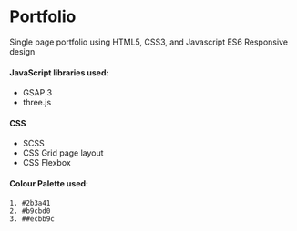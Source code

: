 # **Portfolio**

Single page portfolio using HTML5, CSS3, and Javascript ES6
Responsive design

#### JavaScript libraries used:
* GSAP 3
* three.js

#### CSS 
* SCSS
* CSS Grid page layout
* CSS Flexbox

#### Colour Palette used:
```
1. #2b3a41
2. #b9cbd0
3. ##ecbb9c
```